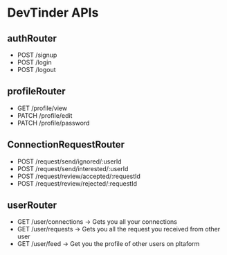 # DevTinder APIs

## authRouter
- POST /signup
- POST /login
- POST /logout

## profileRouter
- GET /profile/view
- PATCH /profile/edit
- PATCH /profile/password

## ConnectionRequestRouter
- POST /request/send/ignored/:userId
- POST /request/send/interested/:userId
- POST /request/review/accepted/:requestId
- POST /request/review/rejected/:requestId

## userRouter 
- GET /user/connections -> Gets you all your connections
- GET /user/requests -> Gets you all the request you received from other user
- GET /user/feed -> Get you the profile of other users on pltaform
